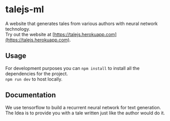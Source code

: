 # talejs-ml

A website that generates tales from various authors with neural network technology.  
Try out the website at [https://talejs.herokuapp.com](https://talejs.herokuapp.com).

Usage
---
For development purposes you can 
`npm install` to install all the dependencies for the project.  
`npm run dev` to host locally.

Documentation
---
We use tensorflow to build a recurrent neural network for text generation. The Idea is to provide you with a tale written just like the author would do it.